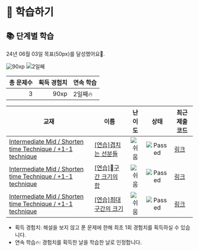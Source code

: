 # 📖 학습하기

## 📚 단계별 학습
24년 06월 03일 목표(50px)를 달성했어요🥳.

![90xp](https://img.shields.io/badge/EXP-90xp-%235cb85c.svg?for-the-badge)
![2일째](https://img.shields.io/badge/연속학습-2일째-%23E34F26.svg?for-the-badge)

|총 문제수|획득 경험치|연속 학습|
|---:|---:|---|
3|90xp|2일째🔥|

|교재|이름|난이도|상태|최근 제출 코드|
|---|---|:---:|:---:|---|
|[Intermediate Mid / Shorten time Technique / +1-1 technique](https://www.codetree.ai/missions?missionId=8)|[[연습]겹치는 선분들](https://www.codetree.ai/missions/8/problems/overlapping-lines)|![쉬움][easy]|![Passed][passed]|[링크](https://github.com/cxzlkjhgfdsa/codetree-TILs/blob/main/240603/%EA%B2%B9%EC%B9%98%EB%8A%94%20%EC%84%A0%EB%B6%84%EB%93%A4/overlapping-lines.java)|
|[Intermediate Mid / Shorten time Technique / +1-1 technique](https://www.codetree.ai/missions?missionId=8)|[[연습]구간 크기의 합](https://www.codetree.ai/missions/8/problems/sum-of-interval-sizes)|![쉬움][easy]|![Passed][passed]|[링크](https://github.com/cxzlkjhgfdsa/codetree-TILs/blob/main/240603/%08%EA%B5%AC%EA%B0%84%20%ED%81%AC%EA%B8%B0%EC%9D%98%20%ED%95%A9/sum-of-interval-sizes.java)|
|[Intermediate Mid / Shorten time Technique / +1-1 technique](https://www.codetree.ai/missions?missionId=8)|[[연습]최대 구간의 크기](https://www.codetree.ai/missions/8/problems/size-of-largest-interval)|![쉬움][easy]|![Passed][passed]|[링크](https://github.com/cxzlkjhgfdsa/codetree-TILs/blob/main/240603/%EC%B5%9C%EB%8C%80%20%EA%B5%AC%EA%B0%84%EC%9D%98%20%ED%81%AC%EA%B8%B0/size-of-largest-interval.java)|


* 획득 경험치: 해설을 보지 않고 푼 문제에 한해 최초 1회 경험치를 획득하실 수 있습니다.
* 연속 학습🔥: 경험치를 획득한 날을 학습한 날로 인정합니다.










[b5]: https://img.shields.io/badge/Bronze_5-%235D3E31.svg
[b4]: https://img.shields.io/badge/Bronze_4-%235D3E31.svg
[b3]: https://img.shields.io/badge/Bronze_3-%235D3E31.svg
[b2]: https://img.shields.io/badge/Bronze_2-%235D3E31.svg
[b1]: https://img.shields.io/badge/Bronze_1-%235D3E31.svg
[s5]: https://img.shields.io/badge/Silver_5-%23394960.svg
[s4]: https://img.shields.io/badge/Silver_4-%23394960.svg
[s3]: https://img.shields.io/badge/Silver_3-%23394960.svg
[s2]: https://img.shields.io/badge/Silver_2-%23394960.svg
[s1]: https://img.shields.io/badge/Silver_1-%23394960.svg
[g5]: https://img.shields.io/badge/Gold_5-%23FFC433.svg
[g4]: https://img.shields.io/badge/Gold_4-%23FFC433.svg
[g3]: https://img.shields.io/badge/Gold_3-%23FFC433.svg
[g2]: https://img.shields.io/badge/Gold_2-%23FFC433.svg
[g1]: https://img.shields.io/badge/Gold_1-%23FFC433.svg
[p5]: https://img.shields.io/badge/Platinum_5-%2376DDD8.svg
[p4]: https://img.shields.io/badge/Platinum_4-%2376DDD8.svg
[p3]: https://img.shields.io/badge/Platinum_3-%2376DDD8.svg
[p2]: https://img.shields.io/badge/Platinum_2-%2376DDD8.svg
[p1]: https://img.shields.io/badge/Platinum_1-%2376DDD8.svg
[passed]: https://img.shields.io/badge/Passed-%23009D27.svg
[failed]: https://img.shields.io/badge/Failed-%23D24D57.svg
[easy]: https://img.shields.io/badge/쉬움-%235cb85c.svg?for-the-badge
[medium]: https://img.shields.io/badge/보통-%23FFC433.svg?for-the-badge
[hard]: https://img.shields.io/badge/어려움-%23D24D57.svg?for-the-badge